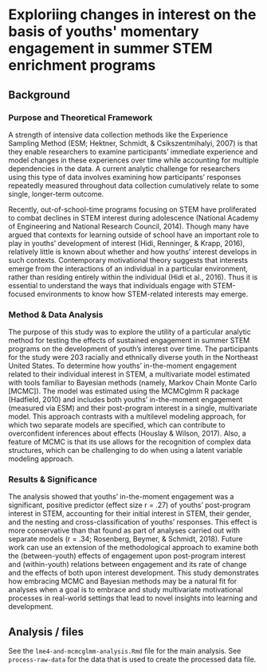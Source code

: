 # Exploriing changes in interest on the basis of youths' momentary engagement in summer STEM enrichment programs

## Background

### Purpose and Theoretical Framework

A strength of intensive data collection methods like the Experience Sampling Method (ESM; Hektner, Schmidt, & Csikszentmihalyi, 2007) is that they enable researchers to examine participants’ immediate experience and model changes in these experiences over time while accounting for multiple dependencies in the data. A current analytic challenge for researchers using this type of data involves examining how participants’ responses repeatedly measured throughout data collection cumulatively relate to some single, longer-term outcome. 

Recently, out-of-school-time programs focusing on STEM  have proliferated to combat declines in STEM interest during adolescence (National Academy of Engineering and National Research Council, 2014). Though many have argued that contexts for learning outside of school have an important role to play in youths’ development of interest (Hidi, Renninger, & Krapp, 2016), relatively little is known about whether and how youths’ interest develops in such contexts. Contemporary motivational theory suggests that interests emerge from the interactions of an individual in a particular environment, rather than residing entirely within the individual (Hidi et al., 2016). Thus it is essential to understand the ways that individuals engage with STEM-focused environments to know how STEM-related interests may emerge. 

### Method & Data Analysis

The purpose of this study was to explore the utility of a particular analytic method for testing the effects of sustained engagement in summer STEM programs on the development of youth’s interest over time. The participants for the study were 203 racially and ethnically diverse youth in the Northeast United States. To determine how youths’ in-the-moment engagement related to their individual interest in STEM, a multivariate model estimated with tools familiar to Bayesian methods (namely, Markov Chain Monte Carlo [MCMC]). The model was estimated using the MCMCglmm R package (Hadfield, 2010) and includes both youths’ in-the-moment engagement (measured via ESM) and their post-program interest in a single, multivariate model. This approach contrasts with a multilevel modeling approach, for which two separate models are specified, which can contribute to overconfident inferences about effects (Houslay & Wilson, 2017). Also, a feature of MCMC is that its use allows for the recognition of complex data structures, which can be challenging to do when using a latent variable modeling approach.

### Results & Significance

The analysis showed that youths’ in-the-moment engagement was a significant, positive predictor (effect size r = .27) of youths’ post-program interest in STEM, accounting for their initial interest in STEM, their gender, and the nesting and cross-classification of youths’ responses. This effect is more conservative than that found as part of analyses carried out with separate models (r = .34; Rosenberg, Beymer, & Schmidt, 2018). Future work can use an extension of the methodological approach to examine both the (between-youth) effects of engagement upon post-program interest and (within-youth) relations between engagement and its rate of change and the effects of both upon interest development. This study demonstrates how embracing MCMC and Bayesian methods may be a natural fit for analyses when a goal is to embrace and study multivariate motivational processes in real-world settings that lead to novel insights into learning and development. 

## Analysis / files

See the `lme4-and-mcmcglmm-analysis.Rmd` file for the main analysis. See `process-raw-data` for the data that is used to create the processed data file.